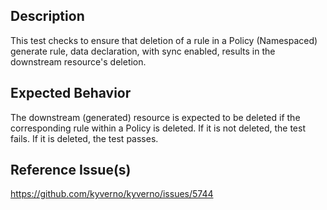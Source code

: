 ## Description

This test checks to ensure that deletion of a rule in a Policy (Namespaced) generate rule, data declaration, with sync enabled, results in the downstream resource's deletion.

## Expected Behavior

The downstream (generated) resource is expected to be deleted if the corresponding rule within a Policy is deleted. If it is not deleted, the test fails. If it is deleted, the test passes.

## Reference Issue(s)

https://github.com/kyverno/kyverno/issues/5744
